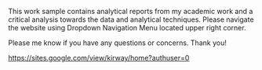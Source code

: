 
This work sample contains analytical reports from my academic work and a critical analysis towards the data and analytical techniques.
Please navigate the website using Dropdown Navigation Menu located upper right corner.

Please me know if you have any questions or concerns. 
Thank you!

https://sites.google.com/view/kirway/home?authuser=0
